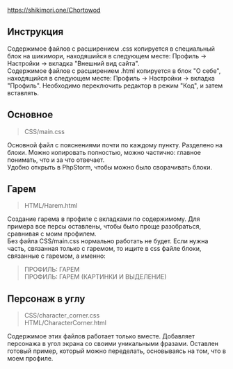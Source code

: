 https://shikimori.one/Chortowod

## Инструкция
Содержимое файлов с расширением .css копируется в специальный блок на шикимори, находяшийся в следующем месте: Профиль -> Настройки -> вкладка "Внешний вид сайта".  
Содержимое файлов с расширением .html копируется в блок "О себе", находящийся в следующем месте: Профиль -> Настройки -> вкладка "Профиль". Необходимо переключить редактор в режим "Код", и затем вставлять.

## Основное
> CSS/main.css

Основной файл с пояснениями почти по каждому пункту. Разделено на блоки. Можно копировать полностью, можно частично: главное понимать, что и за что отвечает.  
Удобно открыть в PhpStorm, чтобы можно было сворачивать блоки.

## Гарем
> HTML/Harem.html

Создание гарема в профиле с вкладками по содержимому. Для примера все персы оставлены, чтобы было проще разобраться, сравнивая с моим профилем.  
Без файла CSS/main.css нормально работать не будет. Если нужна часть, связанная только с гаремом, то ищите в css файле блоки, связанные с гаремом, а именно:
> ПРОФИЛЬ: ГАРЕМ  
> ПРОФИЛЬ: ГАРЕМ (КАРТИНКИ И ВЫДЕЛЕНИЕ)

## Персонаж в углу
> CSS/character_corner.css  
> HTML/CharacterCorner.html  

Содержимое этих файлов работает только вместе. Добавляет персонажа в угол экрана со своими уникальными фразами. Оставлен готовый пример, который можно переделать, основываясь на том, что в моем профиле.


